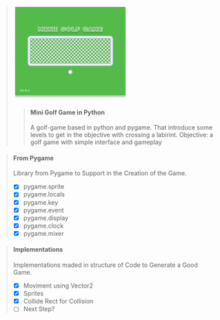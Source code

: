 <blockquote>

![banner](./ui/frame.png)

> #### Mini Golf Game in Python
> A golf-game based in python and pygame. That introduce some levels to get in the objective with crossing a labirint.
> Objective: a golf game with simple interface and gameplay
</blockquote>

> #### From Pygame
> Library from Pygame to Support in the Creation of the Game.
> - [x] pygame.sprite
> - [x] pygame.locals
> - [x] pygame.key
> - [x] pygame.event 
> - [x] pygame.display
> - [x] pygame.clock
> - [x] pygame.mixer

> #### Implementations
> Implementations maded in structure of Code to Generate a Good Game.
> - [x] Moviment using Vector2
> - [x] Sprites
> - [x] Collide Rect for Collision
> - [ ] Next Step?
